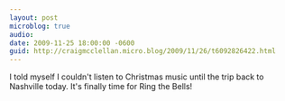 ```yaml
---
layout: post
microblog: true
audio: 
date: 2009-11-25 18:00:00 -0600
guid: http://craigmcclellan.micro.blog/2009/11/26/t6092826422.html
---
```

I told myself I couldn't listen to Christmas music until the trip back to Nashville today. It's finally time for Ring the Bells!
